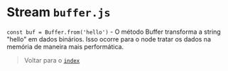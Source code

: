 # Stream `buffer.js`

`const buf = Buffer.from('hello')` - O método Buffer transforma a string "hello" em dados binários. Isso ocorre para o node tratar os dados na memória de maneira mais performática.

> Voltar para o [`index`](../index.md)
